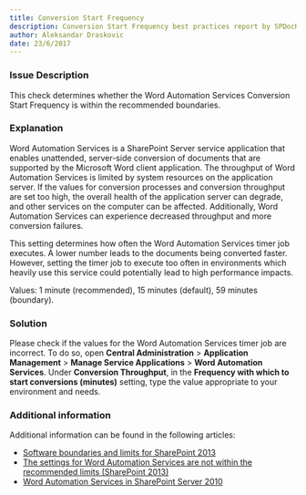 ```yaml
---
title: Conversion Start Frequency
description: Conversion Start Frequency best practices report by SPDocKit determines whether the Word Automation Services Conversion Start Frequency is within the recommended boundaries.
author: Aleksandar Draskovic 
date: 23/6/2017
---
```

### Issue Description
This check determines whether the Word Automation Services Conversion Start Frequency is within the recommended boundaries.
### Explanation
Word Automation Services is a SharePoint Server service application that enables unattended, server-side conversion of documents that are supported by the Microsoft Word client application. The throughput of Word Automation Services is limited by system resources on the application server. If the values for conversion processes and conversion throughput are set too high, the overall health of the application server can degrade, and other services on the computer can be affected. Additionally, Word Automation Services can experience decreased throughput and more conversion failures.

This setting determines how often the Word Automation Services timer job executes. A lower number leads to the documents being converted faster. However, setting the timer job to execute too often in environments which heavily use this service could potentially lead to high performance impacts.

Values: 1 minute (recommended), 15 minutes (default), 59 minutes (boundary).
### Solution
Please check if the values for the Word Automation Services timer job are incorrect. To do so, open **Central Administration** > **Application Management** > **Manage Service Applications** > **Word Automation Services**. Under **Conversion Throughput**, in the **Frequency with which to start conversions (minutes)** setting, type the value appropriate to your environment and needs.
### Additional information 
Additional information can be found in the following articles:
* [Software boundaries and limits for SharePoint 2013](https://technet.microsoft.com/en-us/library/cc262787.aspx)
* [The settings for Word Automation Services are not within the recommended limits (SharePoint 2013)](https://technet.microsoft.com/en-us/library/hh487292.aspx)
* [Word Automation Services in SharePoint Server 2010](https://msdn.microsoft.com/en-us/library/ee558278(v=office.14).aspx)